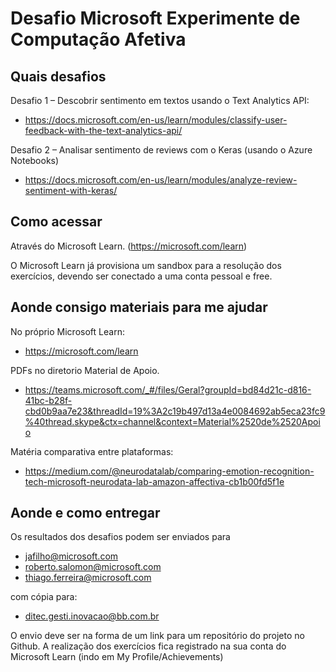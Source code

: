 # Desafio Microsoft Experimente de Computação Afetiva

## Quais desafios
Desafio 1 – Descobrir sentimento em textos usando o Text Analytics API:
- https://docs.microsoft.com/en-us/learn/modules/classify-user-feedback-with-the-text-analytics-api/

Desafio 2 – Analisar sentimento de reviews com o Keras (usando o Azure Notebooks)
- https://docs.microsoft.com/en-us/learn/modules/analyze-review-sentiment-with-keras/

## Como acessar
Através do Microsoft Learn. (https://microsoft.com/learn)

O Microsoft Learn já provisiona um sandbox para a resolução dos exercícios, devendo ser conectado a uma conta pessoal e free.

## Aonde consigo materiais para me ajudar
No próprio Microsoft Learn:
- https://microsoft.com/learn

PDFs no diretorio Material de Apoio.
- https://teams.microsoft.com/_#/files/Geral?groupId=bd84d21c-d816-41bc-b28f-cbd0b9aa7e23&threadId=19%3A2c19b497d13a4e0084692ab5eca23fc9%40thread.skype&ctx=channel&context=Material%2520de%2520Apoio

Matéria comparativa entre plataformas:
- https://medium.com/@neurodatalab/comparing-emotion-recognition-tech-microsoft-neurodata-lab-amazon-affectiva-cb1b00fd5f1e

## Aonde e como entregar
Os resultados dos desafios podem ser enviados para
- jafilho@microsoft.com
- roberto.salomon@microsoft.com
- thiago.ferreira@microsoft.com

com cópia para:
- ditec.gesti.inovacao@bb.com.br

O envio deve ser na forma de um link para um repositório do projeto no Github. A realização dos exercícios fica registrado na sua conta do Microsoft Learn (indo em My Profile/Achievements)
